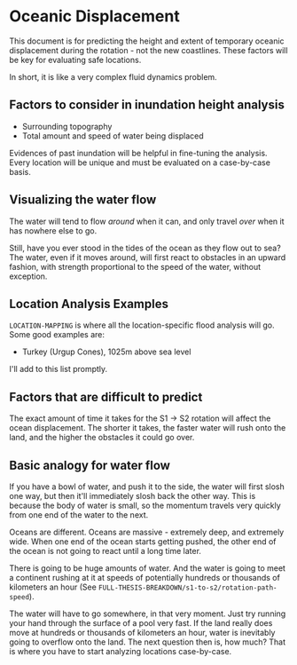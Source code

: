 # Oceanic Displacement

This document is for predicting the height and extent of temporary oceanic displacement during the rotation - not the new coastlines. These factors will be key for evaluating safe locations.

In short, it is like a very complex fluid dynamics problem.

## Factors to consider in inundation height analysis

- Surrounding topography
- Total amount and speed of water being displaced

Evidences of past inundation will be helpful in fine-tuning the analysis. Every location will be unique and must be evaluated on a case-by-case basis.

## Visualizing the water flow

The water will tend to flow *around* when it can, and only travel *over* when it has nowhere else to go.

Still, have you ever stood in the tides of the ocean as they flow out to sea? The water, even if it moves around, will first react to obstacles in an upward fashion, with strength proportional to the speed of the water, without exception.

## Location Analysis Examples

`LOCATION-MAPPING` is where all the location-specific flood analysis will go. Some good examples are:
- Turkey (Urgup Cones), 1025m above sea level

I'll add to this list promptly.

## Factors that are difficult to predict

The exact amount of time it takes for the S1 -> S2 rotation will affect the ocean displacement. The shorter it takes, the faster water will rush onto the land, and the higher the obstacles it could go over.

## Basic analogy for water flow

If you have a bowl of water, and push it to the side, the water will first slosh one way, but then it'll immediately slosh back the other way. This is because the body of water is small, so the momentum travels very quickly from one end of the water to the next.

Oceans are different. Oceans are massive - extremely deep, and extremely wide. When one end of the ocean starts getting pushed, the other end of the ocean is not going to react until a long time later.

There is going to be huge amounts of water. And the water is going to meet a continent rushing at it at speeds of potentially hundreds or thousands of kilometers an hour (See `FULL-THESIS-BREAKDOWN/s1-to-s2/rotation-path-speed`).

The water will have to go somewhere, in that very moment. Just try running your hand through the surface of a pool very fast. If the land really does move at hundreds or thousands of kilometers an hour, water is inevitably going to overflow onto the land. The next question then is, how much? That is where you have to start analyzing locations case-by-case.
